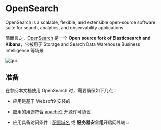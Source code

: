# OpenSearch

OpenSearch is a scalable, flexible, and extensible open-source software suite for search, analytics, and observability applications

简而言之，[OpenSearch](https://opensearch.org/) 是一个 **Open source fork of Elasticsearch and Kibana**，它被用于 Storage and Search Data Warehouse Business Intelligence  等场景


![gui](https://libs.websoft9.com/Websoft9/DocsPicture/zh/opensearch/opensearch-gui-websoft9.png)


## 准备

在参阅本文档使用 OpenSearch 时，需要确保如下几点：

- 应用是基于 Websoft9 安装的

- 应用的用途符合 [apache2](https://opensource.org/licenses/Apache-2.0) 开源许可协议

- 应用具备访问条件：[配置域名](./guide/appsetdomain) 或 **服务器安全组**开启网外端口